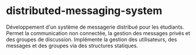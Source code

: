 # distributed-messaging-system
Développement d'un système de messagerie distribué pour les étudiants. Permet la communication non connectée, la gestion des messages privés et des groupes de discussion. Implémente la gestion des utilisateurs, des messages et des groupes via des structures statiques.
